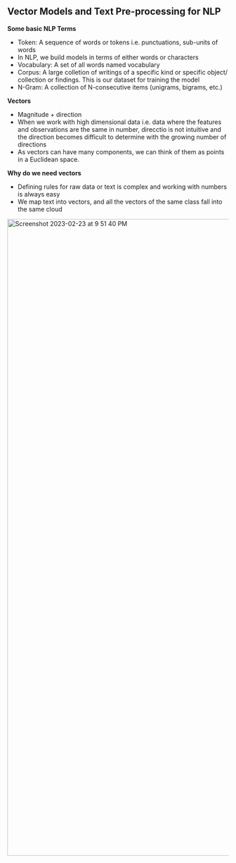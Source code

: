 ## Vector Models and Text Pre-processing for NLP

**Some basic NLP Terms**
- Token: A sequence of words or tokens i.e. punctuations, sub-units of words
- In NLP, we build models in terms of either words or characters
- Vocabulary: A set of all words named vocabulary
- Corpus: A large colletion of writings of a specific kind or specific object/ collection or findings. This is our dataset for training the model
- N-Gram: A collection of N-consecutive items (unigrams, bigrams, etc.) 

**Vectors**
- Magnitude + direction
- When we work with high dimensional data i.e. data where the features and observations are the same in number, direcctio is not intuitive and the direction becomes difficult to determine with the growing number of directions
- As vectors can have many components, we can think of them as points in a Euclidean space. 

**Why do we need vectors**
- Defining rules for raw data or text is complex and working with numbers is always easy
- We map text into vectors, and all the vectors of the same class fall into the same cloud

<img width="1446" alt="Screenshot 2023-02-23 at 9 51 40 PM" src="https://user-images.githubusercontent.com/77115883/220967490-90855b34-a7f4-43ed-a26c-0811f3f14064.png">

